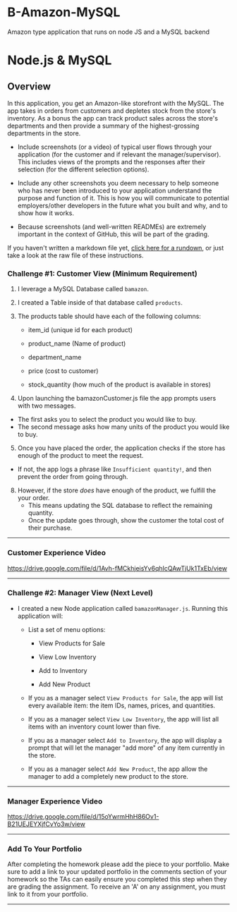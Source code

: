 # B-Amazon-MySQL
Amazon type application that runs on node JS and a MySQL backend
# Node.js & MySQL

## Overview

In this application, you get an Amazon-like storefront with the MySQL. The app takes in orders from customers and depletes stock from the store's inventory. As a bonus the app can track product sales across the store's departments and then provide a summary of the highest-grossing departments in the store.

* Include screenshots (or a video) of typical user flows through your application (for the customer and if relevant the manager/supervisor). This includes views of the prompts and the responses after their selection (for the different selection options).

* Include any other screenshots you deem necessary to help someone who has never been introduced to your application understand the purpose and function of it. This is how you will communicate to potential employers/other developers in the future what you built and why, and to show how it works. 

* Because screenshots (and well-written READMEs) are extremely important in the context of GitHub, this will be part of the grading.

If you haven't written a markdown file yet, [click here for a rundown](https://guides.github.com/features/mastering-markdown/), or just take a look at the raw file of these instructions.


### Challenge #1: Customer View (Minimum Requirement)

1. I leverage a MySQL Database called `bamazon`.

2. I created a Table inside of that database called `products`.

3. The products table should have each of the following columns:

   * item_id (unique id for each product)

   * product_name (Name of product)

   * department_name

   * price (cost to customer)

   * stock_quantity (how much of the product is available in stores)

 4. Upon launching the bamazonCustomer.js file the app prompts users with two messages.

   * The first asks you to select the product you would like to buy.
   * The second message asks how many units of the product you would like to buy.

 5. Once you have placed the order, the application checks if the store has enough of the product to meet the request.

   * If not, the app logs a phrase like `Insufficient quantity!`, and then prevent the order from going through.

8. However, if the store _does_ have enough of the product, we fulfill the your order.
   * This means updating the SQL database to reflect the remaining quantity.
   * Once the update goes through, show the customer the total cost of their purchase.

---
### Customer Experience Video

https://drive.google.com/file/d/1Avh-fMCkhjeisYv6qhIcQAwTjUk1TxEb/view

---

### Challenge #2: Manager View (Next Level)

* I created a new Node application called `bamazonManager.js`. Running this application will:

  * List a set of menu options:

    * View Products for Sale
    
    * View Low Inventory
    
    * Add to Inventory
    
    * Add New Product

  * If you as a manager select `View Products for Sale`, the app will list every available item: the item IDs, names, prices, and quantities.

  * If you as a manager select `View Low Inventory`, the app will list all items with an inventory count lower than five.

  * If you as a manager select `Add to Inventory`, the app will display a prompt that will let the manager "add more" of any item currently in the store.

  * If you as a manager select `Add New Product`, the app allow the manager to add a completely new product to the store.

- - -

### Manager Experience Video

https://drive.google.com/file/d/15oYwrmHhH86Ov1-B21UEJEYXjfCvYo3w/view

- - -


### Add To Your Portfolio

After completing the homework please add the piece to your portfolio. Make sure to add a link to your updated portfolio in the comments section of your homework so the TAs can easily ensure you completed this step when they are grading the assignment. To receive an 'A' on any assignment, you must link to it from your portfolio.

- - -
